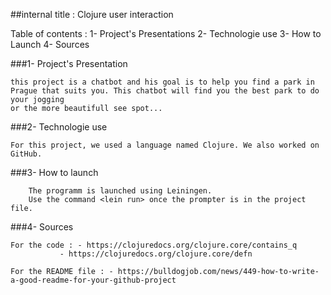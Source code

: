 ##internal title : Clojure user interaction


Table of contents :
	1- Project's Presentations
	2- Technologie use
	3- How to Launch
	4- Sources

###1- Project's Presentation

	this project is a chatbot and his goal is to help you find a park in Prague that suits you. This chatbot will find you the best park to do your jogging
	or the more beautifull see spot...

###2- Technologie use

	For this project, we used a language named Clojure. We also worked on GitHub.

###3- How to launch

        The programm is launched using Leiningen.
        Use the command <lein run> once the prompter is in the project file.

###4- Sources
	
	For the code : - https://clojuredocs.org/clojure.core/contains_q
		       - https://clojuredocs.org/clojure.core/defn

	For the README file : - https://bulldogjob.com/news/449-how-to-write-a-good-readme-for-your-github-project